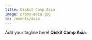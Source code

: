 ```yaml
---
title: Qiskit Camp Asia
image: promo-asia.jpg
to: /events/asia
---
```

Add your tagline here! **Qiskit Camp Asia**.
